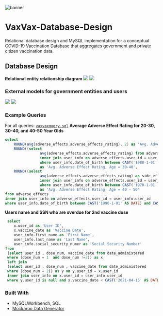 ![banner](https://i.imgur.com/qpNQXq4.jpg)
# VaxVax-Database-Design

Relational database design and MySQL implementation for a conceptual COVID-19 Vaccination Database that aggregates government and private citizen vaccination data. 

## Database Design
**Relational entity relationship diagram**
![](https://i.imgur.com/Y2nIvr8.jpg)
![](https://i.imgur.com/Y2nIvr8.jpg)

### External models for government entities and users
![](https://i.imgur.com/VHg0ArC.jpg)
![](https://i.imgur.com/vtUj6mZ.jpg)

### Example Queries
For all queries: [`vaxvaxquery.sql`](vaxvaxquery.sql)
**Average Adverse Effect Rating for 20-30, 30-40, and 40-50 Year Olds**
```sql
select 
	ROUND(avg(adverse_effects.adverse_effects_rating), 2) as 'Avg. Adverse Effect Rating, Age = 20-30', 
    ROUND((select 
				avg(adverse_effects.adverse_effects_rating) from adverse_effects
				inner join user_info on adverse_effects.user_id = user_info.user_id
				where user_info.date_of_birth between CAST('1980-1-01' AS DATE) and CAST('1990-1-01' AS DATE)), 2) 
                as 'Avg. Adverse Effect Rating, Age = 30-40', 
	ROUND((select 
				avg(adverse_effects.adverse_effects_rating) as side_effect_in_age_group_40_50 from adverse_effects
				inner join user_info on adverse_effects.user_id = user_info.user_id
				where user_info.date_of_birth between CAST('1970-1-01' AS DATE) and CAST('1980-1-01' AS DATE)), 2) 
				as 'Avg. Adverse Effect Rating, Age = 40 - 50' 
from adverse_effects
inner join user_info on adverse_effects.user_id = user_info.user_id
where user_info.date_of_birth between CAST('1990-1-01' AS DATE) and CAST('2000-1-01' AS DATE);
```

**Users name and SSN who are overdue for 2nd vaccine dose**

```sql
 select 
	x.user_id as 'User ID', 
    x.vaccine_date as 'Vaccine Date', 
    user_info.first_name as 'First Name', 
    user_info.last_name as 'Last Name', 
    user_info.social_security_numer as 'Social Security Number'
from
 (select user_id , dose_num, vaccine_date from date_administered
 where (dose_num = 1  and dose_num !=2)) as x
 left join 
 (select user_id , dose_num , vaccine_date from date_administered
 where (dose_num = 2)) as y on y.user_id = x.user_id
 inner join user_info on x.user_id = user_info.user_id
 where y.user_id is null and x.vaccine_date < CAST('2021-04-15' AS DATE);
```

### Built With
- MySQLWorkbench, SQL 
- [Mockaroo Data Generator](https://www.mockaroo.com/)